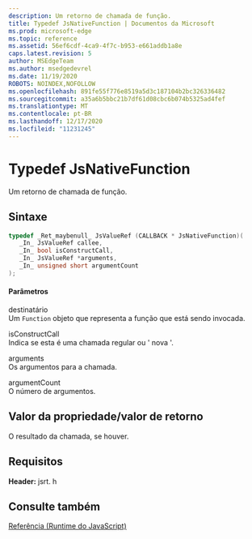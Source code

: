 ```yaml
---
description: Um retorno de chamada de função.
title: Typedef JsNativeFunction | Documentos da Microsoft
ms.prod: microsoft-edge
ms.topic: reference
ms.assetid: 56ef6cdf-4ca9-4f7c-b953-e661addb1a8e
caps.latest.revision: 5
author: MSEdgeTeam
ms.author: msedgedevrel
ms.date: 11/19/2020
ROBOTS: NOINDEX,NOFOLLOW
ms.openlocfilehash: 891fe55f776e8519a5d3c187104b2bc326336482
ms.sourcegitcommit: a35a6b5bbc21b7df61d08cbc6b074b5325ad4fef
ms.translationtype: MT
ms.contentlocale: pt-BR
ms.lasthandoff: 12/17/2020
ms.locfileid: "11231245"
---
```

# Typedef JsNativeFunction 

Um retorno de chamada de função.  
  
## Sintaxe  
  
```cpp  
typedef _Ret_maybenull_ JsValueRef (CALLBACK * JsNativeFunction)(  
   _In_ JsValueRef callee,  
   _In_ bool isConstructCall,  
   _In_ JsValueRef *arguments,  
   _In_ unsigned short argumentCount  
);  
```  
  
#### Parâmetros  
 destinatário  
 Um `Function` objeto que representa a função que está sendo invocada.  
  
 isConstructCall  
 Indica se esta é uma chamada regular ou ' nova '.  
  
 arguments  
 Os argumentos para a chamada.  
  
 argumentCount  
 O número de argumentos.  
  
## Valor da propriedade/valor de retorno  
 O resultado da chamada, se houver.  
  
## Requisitos  
 **Header:** jsrt. h  
  
## Consulte também  
 [Referência (Runtime do JavaScript)](../chakra-hosting/reference-javascript-runtime.md)
